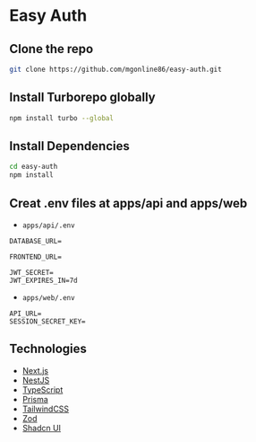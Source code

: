 # Easy Auth

## Clone the repo

```sh
git clone https://github.com/mgonline86/easy-auth.git
```

## Install Turborepo globally
```sh
npm install turbo --global
```

## Install Dependencies

```sh
cd easy-auth
npm install
```

## Creat .env files at apps/api and apps/web
- `apps/api/.env`
```
DATABASE_URL=

FRONTEND_URL=

JWT_SECRET=
JWT_EXPIRES_IN=7d
```

- `apps/web/.env`
```
API_URL=
SESSION_SECRET_KEY=
```

## Technologies
- [Next.js](https://nextjs.org/)
- [NestJS](https://nestjs.com/)
- [TypeScript](https://www.typescriptlang.org/)
- [Prisma](https://www.prisma.io/)
- [TailwindCSS](https://tailwindcss.com/)
- [Zod](https://zod.dev/)
- [Shadcn UI](https://shadcn.com/)